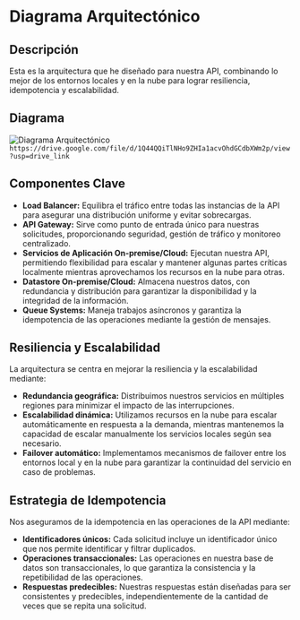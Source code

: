 # Diagrama Arquitectónico

## Descripción

Esta es la arquitectura que he diseñado para nuestra API, combinando lo mejor de los entornos locales y en la nube para lograr resiliencia, idempotencia y escalabilidad.

## Diagrama

![Diagrama Arquitectónico](https://drive.google.com/file/d/1Q44QQiTlNHo9ZHIa1acvOhdGCdbXWm2p/view?usp=drive_link)
`https://drive.google.com/file/d/1Q44QQiTlNHo9ZHIa1acvOhdGCdbXWm2p/view?usp=drive_link` 


## Componentes Clave

- **Load Balancer:** Equilibra el tráfico entre todas las instancias de la API para asegurar una distribución uniforme y evitar sobrecargas.
- **API Gateway:** Sirve como punto de entrada único para nuestras solicitudes, proporcionando seguridad, gestión de tráfico y monitoreo centralizado.
- **Servicios de Aplicación On-premise/Cloud:** Ejecutan nuestra API, permitiendo flexibilidad para escalar y mantener algunas partes críticas localmente mientras aprovechamos los recursos en la nube para otras.
- **Datastore On-premise/Cloud:** Almacena nuestros datos, con redundancia y distribución para garantizar la disponibilidad y la integridad de la información.
- **Queue Systems:** Maneja trabajos asíncronos y garantiza la idempotencia de las operaciones mediante la gestión de mensajes.

## Resiliencia y Escalabilidad

La arquitectura se centra en mejorar la resiliencia y la escalabilidad mediante:

- **Redundancia geográfica:** Distribuimos nuestros servicios en múltiples regiones para minimizar el impacto de las interrupciones.
- **Escalabilidad dinámica:** Utilizamos recursos en la nube para escalar automáticamente en respuesta a la demanda, mientras mantenemos la capacidad de escalar manualmente los servicios locales según sea necesario.
- **Failover automático:** Implementamos mecanismos de failover entre los entornos local y en la nube para garantizar la continuidad del servicio en caso de problemas.

## Estrategia de Idempotencia

Nos aseguramos de la idempotencia en las operaciones de la API mediante:

- **Identificadores únicos:** Cada solicitud incluye un identificador único que nos permite identificar y filtrar duplicados.
- **Operaciones transaccionales:** Las operaciones en nuestra base de datos son transaccionales, lo que garantiza la consistencia y la repetibilidad de las operaciones.
- **Respuestas predecibles:** Nuestras respuestas están diseñadas para ser consistentes y predecibles, independientemente de la cantidad de veces que se repita una solicitud.


